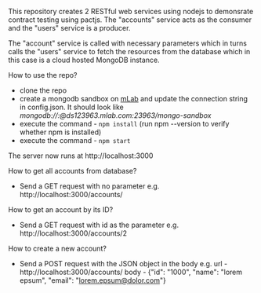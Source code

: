This repository creates 2 RESTful web services using nodejs to demonsrate contract testing using pactjs. The "accounts" service acts as the consumer and the "users" service is a producer.

The "account" service is called with necessary parameters which in turns calls the "users" service to fetch the resources from the database which in this case is a cloud hosted MongoDB instance.

How to use the repo?
- clone the repo
- create a mongodb sandbox on [mLab](https://mlab.com/databases/mongo-sandbox) and update the connection string in config.json. It should look like *mongodb://<dbuser>:<dbpassword>@ds123963.mlab.com:23963/mongo-sandbox*
- execute the command - `npm install` (run npm --version to verify whether npm is installed)
- execute the command - `npm start`

The server now runs at http://localhost:3000

How to get all accounts from database?
- Send a GET request with no parameter e.g. http://localhost:3000/accounts/

How to get an account by its ID?
- Send a GET request with id as the parameter e.g. http://localhost:3000/accounts/2

How to create a new account?
- Send a POST request with the JSON object in the body
    e.g. url - http://localhost:3000/accounts/
        body - {"id": "1000", "name": "lorem epsum", "email": "lorem.epsum@dolor.com"}

